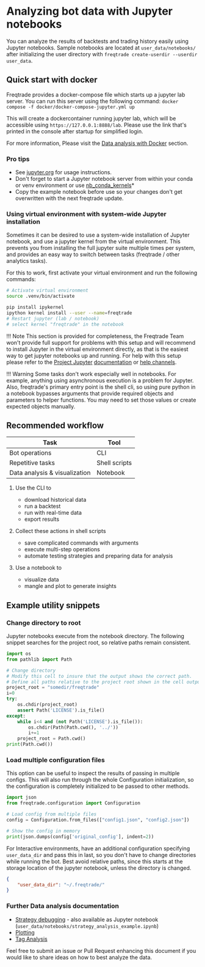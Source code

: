 # Analyzing bot data with Jupyter notebooks

You can analyze the results of backtests and trading history easily using Jupyter notebooks. Sample notebooks are located at `user_data/notebooks/` after initializing the user directory with `freqtrade create-userdir --userdir user_data`.

## Quick start with docker

Freqtrade provides a docker-compose file which starts up a jupyter lab server.
You can run this server using the following command: `docker compose -f docker/docker-compose-jupyter.yml up`

This will create a dockercontainer running jupyter lab, which will be accessible using `https://127.0.0.1:8888/lab`.
Please use the link that's printed in the console after startup for simplified login.

For more information, Please visit the [Data analysis with Docker](docker_quickstart.md#data-analysis-using-docker-compose) section.

### Pro tips

* See [jupyter.org](https://jupyter.org/documentation) for usage instructions.
* Don't forget to start a Jupyter notebook server from within your conda or venv environment or use [nb_conda_kernels](https://github.com/Anaconda-Platform/nb_conda_kernels)*
* Copy the example notebook before use so your changes don't get overwritten with the next freqtrade update.

### Using virtual environment with system-wide Jupyter installation

Sometimes it can be desired to use a system-wide installation of Jupyter notebook, and use a jupyter kernel from the virtual environment.
This prevents you from installing the full jupyter suite multiple times per system, and provides an easy way to switch between tasks (freqtrade / other analytics tasks).

For this to work, first activate your virtual environment and run the following commands:

``` bash
# Activate virtual environment
source .venv/bin/activate

pip install ipykernel
ipython kernel install --user --name=freqtrade
# Restart jupyter (lab / notebook)
# select kernel "freqtrade" in the notebook
```

!!! Note
    This section is provided for completeness, the Freqtrade Team won't provide full support for problems with this setup and will recommend to install Jupyter in the virtual environment directly, as that is the easiest way to get jupyter notebooks up and running. For help with this setup please refer to the [Project Jupyter](https://jupyter.org/) [documentation](https://jupyter.org/documentation) or [help channels](https://jupyter.org/community).

!!! Warning
    Some tasks don't work especially well in notebooks. For example, anything using asynchronous execution is a problem for Jupyter. Also, freqtrade's primary entry point is the shell cli, so using pure python in a notebook bypasses arguments that provide required objects and parameters to helper functions. You may need to set those values or create expected objects manually.

## Recommended workflow

| Task | Tool |
  --- | ---
Bot operations | CLI
Repetitive tasks | Shell scripts
Data analysis & visualization | Notebook

1. Use the CLI to

    * download historical data
    * run a backtest
    * run with real-time data
    * export results

1. Collect these actions in shell scripts

    * save complicated commands with arguments
    * execute multi-step operations
    * automate testing strategies and preparing data for analysis

1. Use a notebook to

    * visualize data
    * mangle and plot to generate insights

## Example utility snippets

### Change directory to root

Jupyter notebooks execute from the notebook directory. The following snippet searches for the project root, so relative paths remain consistent.

```python
import os
from pathlib import Path

# Change directory
# Modify this cell to insure that the output shows the correct path.
# Define all paths relative to the project root shown in the cell output
project_root = "somedir/freqtrade"
i=0
try:
    os.chdir(project_root)
    assert Path('LICENSE').is_file()
except:
    while i<4 and (not Path('LICENSE').is_file()):
        os.chdir(Path(Path.cwd(), '../'))
        i+=1
    project_root = Path.cwd()
print(Path.cwd())
```

### Load multiple configuration files

This option can be useful to inspect the results of passing in multiple configs.
This will also run through the whole Configuration initialization, so the configuration is completely initialized to be passed to other methods.

``` python
import json
from freqtrade.configuration import Configuration

# Load config from multiple files
config = Configuration.from_files(["config1.json", "config2.json"])

# Show the config in memory
print(json.dumps(config['original_config'], indent=2))
```

For Interactive environments, have an additional configuration specifying `user_data_dir` and pass this in last, so you don't have to change directories while running the bot.
Best avoid relative paths, since this starts at the storage location of the jupyter notebook, unless the directory is changed.

``` json
{
    "user_data_dir": "~/.freqtrade/"
}
```

### Further Data analysis documentation

* [Strategy debugging](strategy_analysis_example.md) - also available as Jupyter notebook (`user_data/notebooks/strategy_analysis_example.ipynb`)
* [Plotting](plotting.md)
* [Tag Analysis](advanced-backtesting.md)

Feel free to submit an issue or Pull Request enhancing this document if you would like to share ideas on how to best analyze the data.
